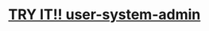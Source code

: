 # [TRY IT!! user-system-admin](https://okatofromthedowntown.github.io/user-system-admin-demo/signin.html)
